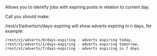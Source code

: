 Allows you to identify jobs with expiring posts in relation to current day.

Call you should make:

/rest/v1/adverts/n/days-expiring will show adverts expiring in n days, for example:

    /rest/v1/adverts/0/days-expiring - adverts expiring today,
    /rest/v1/adverts/1/days-expiring - adverts expiring tomorrow,
    /rest/v1/adverts/7/days-expiring - adverts expiring in 7 days.

